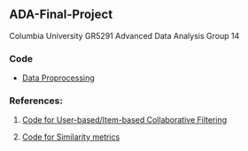 ## ADA-Final-Project
Columbia University GR5291 Advanced Data Analysis Group 14

### Code
* [Data Proprocessing](https://colab.research.google.com/drive/1_lrNRPoWZeHqz4rCv50nCJVtrosqgiMX#scrollTo=82VQcV0S-my-)

### References:

1. [Code for User-based/Item-based Collaborative Filtering](https://github.com/revantkumar/Collaborative-Filtering)

2. [Code for Similarity metrics](https://github.com/nkrishn9/Collaborative-Filtering-Recommendation-Engine)
